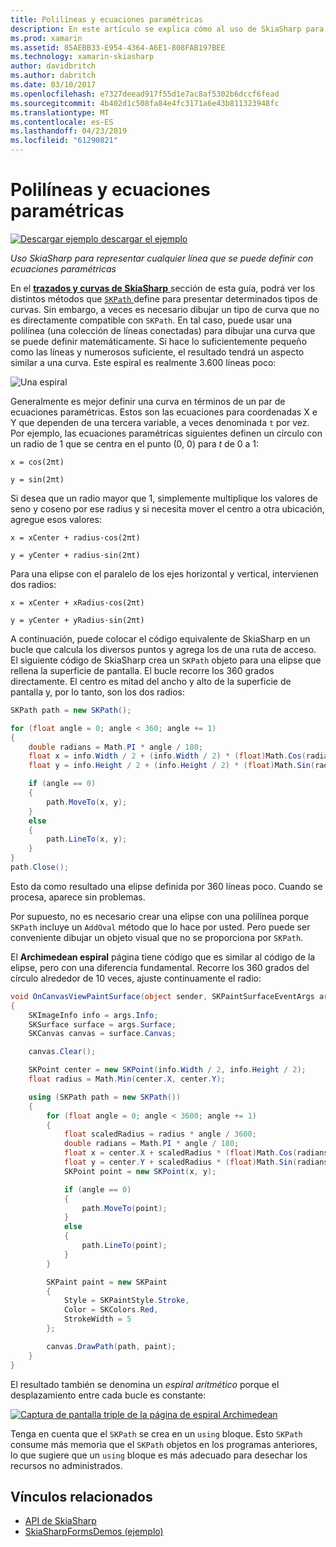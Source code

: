 ```yaml
---
title: Polilíneas y ecuaciones paramétricas
description: En este artículo se explica cómo al uso de SkiaSharp para representar cualquier línea que puede definir con ecuaciones paramétricas y esto se muestra con código de ejemplo.
ms.prod: xamarin
ms.assetid: 85AEBB33-E954-4364-A6E1-808FAB197BEE
ms.technology: xamarin-skiasharp
author: davidbritch
ms.author: dabritch
ms.date: 03/10/2017
ms.openlocfilehash: e7327deead917f55d1e7ac8af5302b6dccf6fead
ms.sourcegitcommit: 4b402d1c508fa84e4fc3171a6e43b811323948fc
ms.translationtype: MT
ms.contentlocale: es-ES
ms.lasthandoff: 04/23/2019
ms.locfileid: "61290821"
---
```

# <a name="polylines-and-parametric-equations"></a>Polilíneas y ecuaciones paramétricas

[![Descargar ejemplo](~/media/shared/download.png) descargar el ejemplo](https://developer.xamarin.com/samples/xamarin-forms/SkiaSharpForms/Demos/)

_Uso SkiaSharp para representar cualquier línea que se puede definir con ecuaciones paramétricas_

En el [ **trazados y curvas de SkiaSharp** ](../curves/index.md) sección de esta guía, podrá ver los distintos métodos que [ `SKPath` ](xref:SkiaSharp.SKPath) define para presentar determinados tipos de curvas. Sin embargo, a veces es necesario dibujar un tipo de curva que no es directamente compatible con `SKPath`. En tal caso, puede usar una polilínea (una colección de líneas conectadas) para dibujar una curva que se puede definir matemáticamente. Si hace lo suficientemente pequeño como las líneas y numerosos suficiente, el resultado tendrá un aspecto similar a una curva. Este espiral es realmente 3.600 líneas poco:

![](polylines-images/spiralexample.png "Una espiral")

Generalmente es mejor definir una curva en términos de un par de ecuaciones paramétricas. Estos son las ecuaciones para coordenadas X e Y que dependen de una tercera variable, a veces denominada `t` por vez. Por ejemplo, las ecuaciones paramétricas siguientes definen un círculo con un radio de 1 que se centra en el punto (0, 0) para *t* de 0 a 1:

`x = cos(2πt)`

`y = sin(2πt)`

 Si desea que un radio mayor que 1, simplemente multiplique los valores de seno y coseno por ese radius y si necesita mover el centro a otra ubicación, agregue esos valores:

`x = xCenter + radius·cos(2πt)`

`y = yCenter + radius·sin(2πt)`

Para una elipse con el paralelo de los ejes horizontal y vertical, intervienen dos radios:

`x = xCenter + xRadius·cos(2πt)`

`y = yCenter + yRadius·sin(2πt)`

A continuación, puede colocar el código equivalente de SkiaSharp en un bucle que calcula los diversos puntos y agrega los de una ruta de acceso. El siguiente código de SkiaSharp crea un `SKPath` objeto para una elipse que rellena la superficie de pantalla. El bucle recorre los 360 grados directamente. El centro es mitad del ancho y alto de la superficie de pantalla y, por lo tanto, son los dos radios:

```csharp
SKPath path = new SKPath();

for (float angle = 0; angle < 360; angle += 1)
{
    double radians = Math.PI * angle / 180;
    float x = info.Width / 2 + (info.Width / 2) * (float)Math.Cos(radians);
    float y = info.Height / 2 + (info.Height / 2) * (float)Math.Sin(radians);

    if (angle == 0)
    {
        path.MoveTo(x, y);
    }
    else
    {
        path.LineTo(x, y);
    }
}
path.Close();
```

Esto da como resultado una elipse definida por 360 líneas poco. Cuando se procesa, aparece sin problemas.

Por supuesto, no es necesario crear una elipse con una polilínea porque `SKPath` incluye un `AddOval` método que lo hace por usted. Pero puede ser conveniente dibujar un objeto visual que no se proporciona por `SKPath`.

El **Archimedean espiral** página tiene código que es similar al código de la elipse, pero con una diferencia fundamental. Recorre los 360 grados del círculo alrededor de 10 veces, ajuste continuamente el radio:

```csharp
void OnCanvasViewPaintSurface(object sender, SKPaintSurfaceEventArgs args)
{
    SKImageInfo info = args.Info;
    SKSurface surface = args.Surface;
    SKCanvas canvas = surface.Canvas;

    canvas.Clear();

    SKPoint center = new SKPoint(info.Width / 2, info.Height / 2);
    float radius = Math.Min(center.X, center.Y);

    using (SKPath path = new SKPath())
    {
        for (float angle = 0; angle < 3600; angle += 1)
        {
            float scaledRadius = radius * angle / 3600;
            double radians = Math.PI * angle / 180;
            float x = center.X + scaledRadius * (float)Math.Cos(radians);
            float y = center.Y + scaledRadius * (float)Math.Sin(radians);
            SKPoint point = new SKPoint(x, y);

            if (angle == 0)
            {
                path.MoveTo(point);
            }
            else
            {
                path.LineTo(point);
            }
        }

        SKPaint paint = new SKPaint
        {
            Style = SKPaintStyle.Stroke,
            Color = SKColors.Red,
            StrokeWidth = 5
        };

        canvas.DrawPath(path, paint);
    }
}
```

El resultado también se denomina un *espiral aritmético* porque el desplazamiento entre cada bucle es constante:

[![](polylines-images/archimedeanspiral-small.png "Captura de pantalla triple de la página de espiral Archimedean")](polylines-images/archimedeanspiral-large.png#lightbox "Triple captura de pantalla de la página Archimedean espiral")

Tenga en cuenta que el `SKPath` se crea en un `using` bloque. Esto `SKPath` consume más memoria que el `SKPath` objetos en los programas anteriores, lo que sugiere que un `using` bloque es más adecuado para desechar los recursos no administrados.


## <a name="related-links"></a>Vínculos relacionados

- [API de SkiaSharp](https://docs.microsoft.com/dotnet/api/skiasharp)
- [SkiaSharpFormsDemos (ejemplo)](https://developer.xamarin.com/samples/xamarin-forms/SkiaSharpForms/Demos/)
